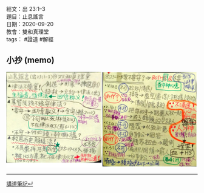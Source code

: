 經文：出 23:1–3  
題目：止息謠言  
日期：2020-09-20  
教會：雙和真理堂  
tags： #證道  #解經  


## 小抄 (memo)
![](images/2020-09-20-Exo.23.1-3-memo.jpg)


---

[講道筆記↵](README.md)
